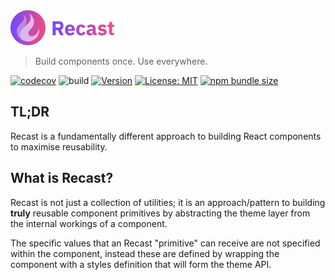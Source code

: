 <img src="https://raw.githubusercontent.com/reactivepixels/recast/main/logo.svg" alt="Recast" width="167">

> Build components once. Use everywhere.

[![codecov](https://codecov.io/gh/reactivepixels/recast/graph/badge.svg?token=F21FH8HJ7D)](https://codecov.io/gh/reactivepixels/recast)
![build](https://github.com/reactivepixels/recast/actions/workflows/.github/workflows/ci.yml/badge.svg)
[![Version](https://badge.fury.io/js/@rpxl%2Frecast.svg)](https://badge.fury.io/js/@rpxl%2Frecast)
[![License: MIT](https://img.shields.io/badge/License-MIT-blue.svg)](https://opensource.org/licenses/MIT)
[![npm bundle size](https://img.shields.io/bundlephobia/minzip/@rpxl/recast)](https://bundlephobia.com/package/@rpxl/recast@2.0.0)

## TL;DR

Recast is a fundamentally different approach to building React components to maximise reusability.

## What is Recast?

Recast is not just a collection of utilities; it is an approach/pattern to building **truly** reusable component primitives by abstracting the theme layer from the internal workings of a component.

The specific values that an Recast "primitive" can receive are not specified within the component, instead these are defined by wrapping the component with a styles definition that will form the theme API.

